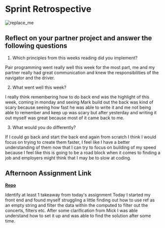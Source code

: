 # Sprint Retrospective

![replace_me](https://codeworks.blob.core.windows.net/public/assets/img/illustrations/placeholder.svg)

## Reflect on your partner project and answer the following questions

1. Which principles from this weeks reading did you implement?

Pair programming went really well this week for the most part, me and my partner really had great communication and knew the responsibilities of the navigator and the driver. 

2. What went well this week?

I really think remembering how to do back end was the highlight of this week, coming in monday and seeing Mark build out the back was kind of scary because seeing how fast he was able to write it and me not being able to remember and keep up was scary but after yesterday and writing it out myself was great because most of it came back to me. 

3. What would you do differently?

If I could go back and start the back end again from scratch I think I would focus on trying to create them faster, I feel like I have a better understanding of them now that I can try to focus on building of my speed because I feel like this is going to be a road block when it comes to finding a job and employers might think that I may be to slow at coding. 

## Afternoon Assignment Link

**[Repo](https://github.com/DiegoDomingu3z/<ASSIGNMENT_REPO>)**

Identify at least 1 takeaway from today's assignment
Today I started my front end and found myself struggling a little finding out how to use ref as an empty string and filter the data within the computed to filter out the concerts, filters etc. After some clarification from Mick I was able understand how to set it up and was able to find the solution after some time.
